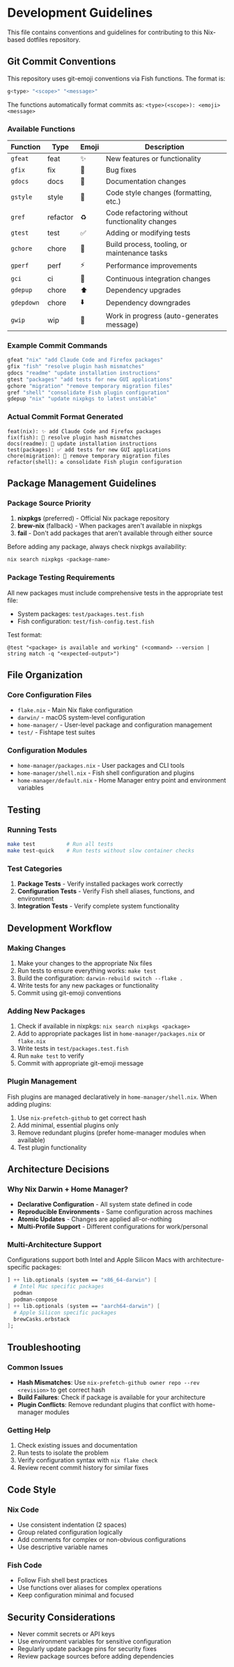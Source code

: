 # Development Guidelines

This file contains conventions and guidelines for contributing to this Nix-based dotfiles repository.

## Git Commit Conventions

This repository uses git-emoji conventions via Fish functions. The format is:

```bash
g<type> "<scope>" "<message>"
```

The functions automatically format commits as: `<type>(<scope>): <emoji> <message>`

### Available Functions

| Function | Type | Emoji | Description |
|----------|------|-------|-------------|
| `gfeat` | feat | ✨ | New features or functionality |
| `gfix` | fix | 🐛 | Bug fixes |
| `gdocs` | docs | 📝 | Documentation changes |
| `gstyle` | style | 🎨 | Code style changes (formatting, etc.) |
| `gref` | refactor | ♻️ | Code refactoring without functionality changes |
| `gtest` | test | ✅ | Adding or modifying tests |
| `gchore` | chore | 🧹 | Build process, tooling, or maintenance tasks |
| `gperf` | perf | ⚡ | Performance improvements |
| `gci` | ci | 👷 | Continuous integration changes |
| `gdepup` | chore | ⬆ | Dependency upgrades |
| `gdepdown` | chore | ⬇️ | Dependency downgrades |
| `gwip` | wip | 🚧 | Work in progress (auto-generates message) |

### Example Commit Commands

```bash
gfeat "nix" "add Claude Code and Firefox packages"
gfix "fish" "resolve plugin hash mismatches"  
gdocs "readme" "update installation instructions"
gtest "packages" "add tests for new GUI applications"
gchore "migration" "remove temporary migration files"
gref "shell" "consolidate Fish plugin configuration"
gdepup "nix" "update nixpkgs to latest unstable"
```

### Actual Commit Format Generated

```
feat(nix): ✨ add Claude Code and Firefox packages
fix(fish): 🐛 resolve plugin hash mismatches
docs(readme): 📝 update installation instructions
test(packages): ✅ add tests for new GUI applications
chore(migration): 🧹 remove temporary migration files
refactor(shell): ♻️ consolidate Fish plugin configuration
```

## Package Management Guidelines

### Package Source Priority

1. **nixpkgs** (preferred) - Official Nix package repository
2. **brew-nix** (fallback) - When packages aren't available in nixpkgs
3. **fail** - Don't add packages that aren't available through either source

Before adding any package, always check nixpkgs availability:
```bash
nix search nixpkgs <package-name>
```

### Package Testing Requirements

All new packages must include comprehensive tests in the appropriate test file:

- System packages: `test/packages.test.fish`
- Fish configuration: `test/fish-config.test.fish`

Test format:
```fish
@test "<package> is available and working" (<command> --version | string match -q "<expected-output>")
```

## File Organization

### Core Configuration Files

- `flake.nix` - Main Nix flake configuration
- `darwin/` - macOS system-level configuration  
- `home-manager/` - User-level package and configuration management
- `test/` - Fishtape test suites

### Configuration Modules

- `home-manager/packages.nix` - User packages and CLI tools
- `home-manager/shell.nix` - Fish shell configuration and plugins
- `home-manager/default.nix` - Home Manager entry point and environment variables

## Testing

### Running Tests

```bash
make test          # Run all tests
make test-quick    # Run tests without slow container checks
```

### Test Categories

1. **Package Tests** - Verify installed packages work correctly
2. **Configuration Tests** - Verify Fish shell aliases, functions, and environment
3. **Integration Tests** - Verify complete system functionality

## Development Workflow

### Making Changes

1. Make your changes to the appropriate Nix files
2. Run tests to ensure everything works: `make test`
3. Build the configuration: `darwin-rebuild switch --flake .`
4. Write tests for any new packages or functionality
5. Commit using git-emoji conventions

### Adding New Packages

1. Check if available in nixpkgs: `nix search nixpkgs <package>`
2. Add to appropriate packages list in `home-manager/packages.nix` or `flake.nix`
3. Write tests in `test/packages.test.fish`
4. Run `make test` to verify
5. Commit with appropriate git-emoji message

### Plugin Management

Fish plugins are managed declaratively in `home-manager/shell.nix`. When adding plugins:

1. Use `nix-prefetch-github` to get correct hash
2. Add minimal, essential plugins only
3. Remove redundant plugins (prefer home-manager modules when available)
4. Test plugin functionality

## Architecture Decisions

### Why Nix Darwin + Home Manager?

- **Declarative Configuration** - All system state defined in code
- **Reproducible Environments** - Same configuration across machines  
- **Atomic Updates** - Changes are applied all-or-nothing
- **Multi-Profile Support** - Different configurations for work/personal

### Multi-Architecture Support

Configurations support both Intel and Apple Silicon Macs with architecture-specific packages:

```nix
] ++ lib.optionals (system == "x86_64-darwin") [
  # Intel Mac specific packages
  podman
  podman-compose
] ++ lib.optionals (system == "aarch64-darwin") [
  # Apple Silicon specific packages  
  brewCasks.orbstack
];
```

## Troubleshooting

### Common Issues

- **Hash Mismatches**: Use `nix-prefetch-github owner repo --rev <revision>` to get correct hash
- **Build Failures**: Check if package is available for your architecture
- **Plugin Conflicts**: Remove redundant plugins that conflict with home-manager modules

### Getting Help

1. Check existing issues and documentation
2. Run tests to isolate the problem
3. Verify configuration syntax with `nix flake check`
4. Review recent commit history for similar fixes

## Code Style

### Nix Code

- Use consistent indentation (2 spaces)
- Group related configuration logically  
- Add comments for complex or non-obvious configurations
- Use descriptive variable names

### Fish Code

- Follow Fish shell best practices
- Use functions over aliases for complex operations
- Keep configuration minimal and focused

## Security Considerations  

- Never commit secrets or API keys
- Use environment variables for sensitive configuration
- Regularly update package pins for security fixes
- Review package sources before adding dependencies